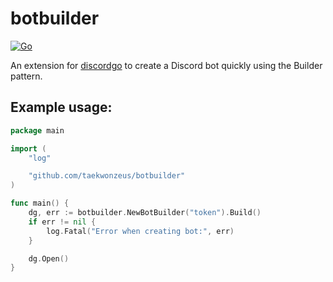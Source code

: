 # botbuilder

[![Go](https://github.com/TaeKwonZeus/botbuilder/actions/workflows/go.yml/badge.svg)](https://github.com/TaeKwonZeus/botbuilder/actions/workflows/go.yml)

An extension for [discordgo](https://github.com/bwmarrin/discordgo) to create a Discord bot quickly using the Builder pattern.

## Example usage:
```go
package main

import (
	"log"

	"github.com/taekwonzeus/botbuilder"
)

func main() {
	dg, err := botbuilder.NewBotBuilder("token").Build()
	if err != nil {
		log.Fatal("Error when creating bot:", err)
	}

	dg.Open()
}
```
